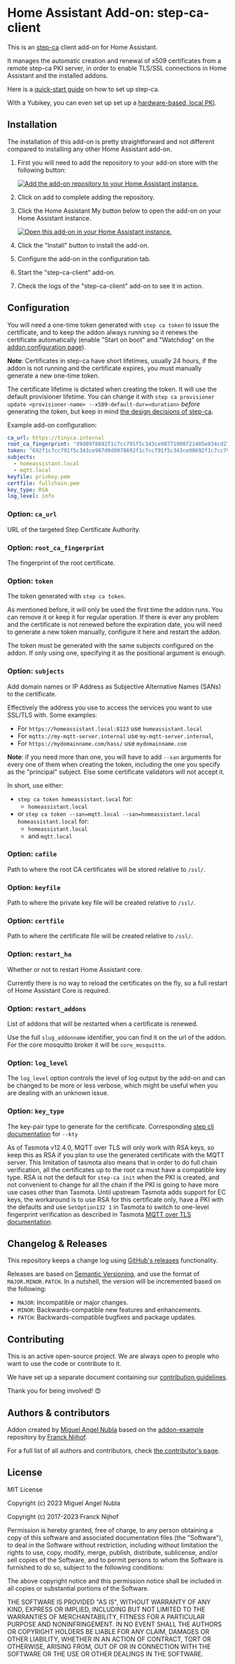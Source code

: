 # Home Assistant Add-on: step-ca-client

This is an [step-ca][step-ca] client add-on for Home Assistant.

It manages the automatic creation and renewal of x509 certificates from a
remote step-ca PKI server, in order to enable TLS/SSL connections in
Home Assistant and the installed addons.

Here is a [quick-start guide][pki-guide] on how to set up step-ca.

With a Yubikey, you can even set up set up a [hardware-based, local PKI][pki-guide-yubikey].

## Installation

The installation of this add-on is pretty straightforward and not different
compared to installing any other Home Assistant add-on.

1. First you will need to add the repository to your add-on store with the
   following button:

   [![Add the add-on repository to your Home Assistant instance.][addon-add-repo-badge]][addon-add-repo]

2. Click on add to complete adding the repository.

3. Click the Home Assistant My button below to open the add-on on your Home
   Assistant instance.

   [![Open this add-on in your Home Assistant instance.][addon-add-badge]][addon-add]

4. Click the "Install" button to install the add-on.
5. Configure the add-on in the configuration tab.
6. Start the "step-ca-client" add-on.
7. Check the logs of the "step-ca-client" add-on to see it in action.

## Configuration

You will need a one-time token generated with `step ca token` to issue the
certificate, and to keep the addon always running so it renews the certificate
automatically (enable "Start on boot" and "Watchdog" on the
[addon configuration page][addon-config]).

**Note**: Certificates in step-ca have short lifetimes, usually 24 hours, if the addon
is not running and the certificate expires, you must manually generate
a new one-time token.

The certificate lifetime is dictated when creating the token. It will use the
default provisioner lifetime. You can change it with `step ca provisioner update <provisioner-name> --x509-default-dur=<duration>`
_before_ generating the token, but keep in mind [the design decisions of step-ca][passive-revocation].

Example add-on configuration:

```yaml
ca_url: https://tinyca.internal
root_ca_fingerprint: "d9d0978692f1c7cc791f5c343ce98771900721405e834cd27b9502cc719f5097"
token: "692f1c7cc791f5c343ce987d9d0978692f1c7cc791f5c343ce98692f1c7cc791f5c343ce987"
subjects:
  - homeassistant.local
  - mqtt.local
keyfile: privkey.pem
certfile: fullchain.pem
key_type: RSA
log_level: info
```

### Option: `ca_url`

URL of the targeted Step Certificate Authority.

### Option: `root_ca_fingerprint`

The fingerprint of the root certificate.

### Option: `token`

The token generated with `step ca token`.

As mentioned before, it will only be used the first time the addon runs. You can
remove it or keep it for regular operation. If there is ever any problem and the
certificate is not renewed before the expiration date, you will need to generate
a new token manually, configure it here and restart the addon.

The token must be generated with the same subjects configured on the
addon. If only using one, specifying it as the positional argument is enough.

### Option: `subjects`

Add domain names or IP Address as Subjective Alternative Names (SANs) to the
certificate.

Effectively the address you use to access the services you want
to use SSL/TLS with. Some examples:

- For `https://homeassistant.local:8123` use `homeassistant.local`
- For `mqtts://my-mqtt-server.internal` use `my-mqtt-server.internal`,
- For `https://mydomainname.com/hass/` use `mydomainname.com`

**Note**: if you need more than one, you will have to add `--san` arguments for every
one of them when creating the token, including the one you specify as the "principal"
subject. Else some certificate validators will not accept it.

In short, use either:

- `step ca token homeassistant.local` for:
  - `homeassistant.local`
- or `step ca token --san=mqtt.local --san=homeassistant.local homeassistant.local` for:
  - `homeassistant.local`
  - and `mqtt.local`

### Option: `cafile`

Path to where the root CA certificates will be stored relative to `/ssl/`.

### Option: `keyfile`

Path to where the private key file will be created relative to `/ssl/`.

### Option: `certfile`

Path to where the certificate file will be created relative to `/ssl/`.

### Option: `restart_ha`

Whether or not to restart Home Assistant core.

Currently there is no way to reload the certificates on the fly, so a
full restart of Home Assistant Core is required.

### Option: `restart_addons`

List of addons that will be restarted when a certificate is renewed.

Use the full `slug_addonname` identifier, you can find it on the url of
the addon. For the core mosquitto broker it will be `core_mosquitto`.

### Option: `log_level`

The `log_level` option controls the level of log output by the add-on and can
be changed to be more or less verbose, which might be useful when you are
dealing with an unknown issue.

### Option: `key_type`

The key-pair type to generate for the certificate.
Corresponding [step cli documentation][docs-step-ca-certificate-kty] for `--kty`

As of Tasmota v12.4.0, MQTT over TLS will only work with RSA keys, so keep this
as RSA if you plan to use the generated certificate with the MQTT server.
This limitation of tasmota also means that in order to do full chain
verification, all the certificates up to the root ca must have a compatible key
type. RSA is not the default for `step-ca init` when the PKI is created, and
not convenient to change for all the chain if the PKI is going to have more use
cases other than Tasmota.
Until upstream Tasmota adds support for EC keys, the workaround is to use RSA
for this certificate only, have a PKI with the defaults and use `SetOption132 1`
in Tasmota to switch to one-level fingerprint verification as described in Tasmota
[MQTT over TLS documentation][tasmota-mqtt-over-tls].

## Changelog & Releases

This repository keeps a change log using [GitHub's releases][releases]
functionality.

Releases are based on [Semantic Versioning][semver], and use the format
of `MAJOR.MINOR.PATCH`. In a nutshell, the version will be incremented
based on the following:

- `MAJOR`: Incompatible or major changes.
- `MINOR`: Backwards-compatible new features and enhancements.
- `PATCH`: Backwards-compatible bugfixes and package updates.

## Contributing

This is an active open-source project. We are always open to people who want to
use the code or contribute to it.

We have set up a separate document containing our
[contribution guidelines](.github/CONTRIBUTING.md).

Thank you for being involved! :heart_eyes:

## Authors & contributors

Addon created by [Miguel Angel Nubla][miguelangel-nubla] based on the
[addon-example][addon-example] repository by [Franck Nijhof][frenck].

For a full list of all authors and contributors,
check [the contributor's page][contributors].

## License

MIT License

Copyright (c) 2023 Miguel Angel Nubla

Copyright (c) 2017-2023 Franck Nijhof

Permission is hereby granted, free of charge, to any person obtaining a copy
of this software and associated documentation files (the "Software"), to deal
in the Software without restriction, including without limitation the rights
to use, copy, modify, merge, publish, distribute, sublicense, and/or sell
copies of the Software, and to permit persons to whom the Software is
furnished to do so, subject to the following conditions:

The above copyright notice and this permission notice shall be included in all
copies or substantial portions of the Software.

THE SOFTWARE IS PROVIDED "AS IS", WITHOUT WARRANTY OF ANY KIND, EXPRESS OR
IMPLIED, INCLUDING BUT NOT LIMITED TO THE WARRANTIES OF MERCHANTABILITY,
FITNESS FOR A PARTICULAR PURPOSE AND NONINFRINGEMENT. IN NO EVENT SHALL THE
AUTHORS OR COPYRIGHT HOLDERS BE LIABLE FOR ANY CLAIM, DAMAGES OR OTHER
LIABILITY, WHETHER IN AN ACTION OF CONTRACT, TORT OR OTHERWISE, ARISING FROM,
OUT OF OR IN CONNECTION WITH THE SOFTWARE OR THE USE OR OTHER DEALINGS IN THE
SOFTWARE.

[addon-add]: https://my.home-assistant.io/redirect/supervisor_addon/?addon=a0d7b954_example&repository_url=https%3A%2F%2Fgithub.com%2Fmiguelangel-nubla%2Fhassio-repository
[addon-add-badge]: https://my.home-assistant.io/badges/supervisor_addon.svg
[addon-add-repo]: https://my.home-assistant.io/redirect/supervisor_add_addon_repository/?repository_url=https%3A%2F%2Fgithub.com%2Fmiguelangel-nubla%2Fhassio-repository
[addon-add-repo-badge]: https://my.home-assistant.io/badges/supervisor_add_addon_repository.svg
[addon-config]: https://my.home-assistant.io/redirect/supervisor_addon/?addon=a0d7b954_example&repository_url=https%3A%2F%2Fgithub.com%2Fmiguelangel-nubla%2Fhassio-repository
[addon-example]: https://github.com/hassio-addons/addon-example
[contributors]: https://github.com/miguelangel-nubla/hassio-step-ca-client/graphs/contributors
[docs-step-ca-certificate-kty]: https://smallstep.com/docs/step-cli/reference/ca/certificate#:~:text=token%20generating%20key.-,%2D%2Dkty%3D,-kty
[frenck]: https://github.com/frenck
[miguelangel-nubla]: https://github.com/miguelangel-nubla
[pki-guide]: https://smallstep.com/docs/step-ca/getting-started
[pki-guide-yubikey]: https://smallstep.com/blog/build-a-tiny-ca-with-raspberry-pi-yubikey/
[releases]: https://github.com/miguelangel-nubla/hassio-step-ca-client/releases
[semver]: http://semver.org/spec/v2.0.0.html
[step-ca]: https://smallstep.com/docs/step-ca/installation
[tasmota-mqtt-over-tls]: https://tasmota.github.io/docs/TLS/
[passive-revocation]: https://smallstep.com/blog/passive-revocation/
